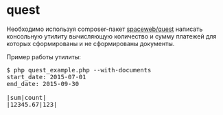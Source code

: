 # quest
Необходимо используя composer-пакет [spaceweb/quest](https://packagist.org/packages/spaceweb/quest) написать консольную утилиту вычисляющую количество и сумму платежей для которых сформированы и не сформированы документы.

Пример работы утилиты:
<pre>
$ php quest_example.php --with-documents
start_date: 2015-07-01
end_date: 2015-09-30

|sum|count|
|12345.67|123|
</pre>
